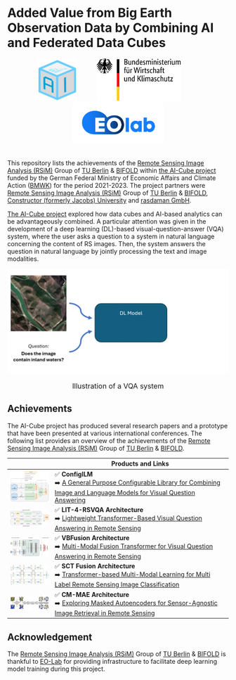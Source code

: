 # Added Value from Big Earth Observation Data by Combining AI and Federated Data Cubes

<div align="center">
<a href="https://ai-cu.be/"><img src="./assets/logo-ai-cube.png" style="font-size: 1rem; height: 6em; width: auto; padding-right: 30px;" /></a>
&ensp;
<a href="https://bmwk.de"><img src="./assets/logo-BMWK.svg" style="font-size: 1rem; height: 6em; width: auto; padding-right: 30px;"/></a>
&ensp;
<a href="https://eo-lab.org/de/"><img src="./assets/logo-eo-lab.png" style="font-size: 1rem; height: 6em; width: auto" alt="EOLab Logo"/> </a>
</div>
&ensp;
<!-- <div align="center" style="padding: 20px 0px;">
<a href="https://constructor.university/"><img src="./assets/logo-constructor-university.png" style="font-size: 1rem; height: 3em; width: auto; padding-right: 30px;" /></a>
&ensp;
<a href="https://www.tu.berlin/"><img src="./assets/logo-tu-berlin.svg" style="font-size: 1rem; height: 3em; width: auto; padding-right: 30px;" alt="TU Berlin Logo"/></a>
&ensp;
<a href="https://bifold.berlin/"><img src="./assets/logo-BIFOLD.png" style="font-size: 1rem; height: 3em; width: auto; padding-right: 30px;" alt="BIFOLD Logo"/></a>
&ensp;
<a href=""><img src="./assets/logo-rasdaman.png" style="font-size: 1rem; height: 4em; width: auto" alt="Rasdaman Logo"/></a>
</div> -->
&ensp;

This repository lists the achievements of the [Remote Sensing Image Analysis (RSiM)](https://rsim.berlin) Group of [TU Berlin](https://tu.berlin) & [BIFOLD](https://bifold.berlin) within [the AI-Cube project](https://ai-cu.be/) funded by the German Federal Ministry of Economic Affairs and Climate Action ([BMWK](https://bmwk.de)) for the period 2021-2023. The project partners were [Remote Sensing Image Analysis (RSiM)](https://rsim.berlin) Group of [TU Berlin](https://tu.berlin) & [BIFOLD](https://bifold.berlin), [Constructor (formerly Jacobs) University](https://constructor.university/) and [rasdaman GmbH](https://www.rasdaman.com/). 

[The AI-Cube project](https://ai-cu.be/) explored how data cubes and AI-based analytics can be advantageously combined. A particular attention was given in the development of a deep learning (DL)-based visual-question-answer (VQA) system, where the user asks a question to a system in natural language concerning the content of RS images. Then, the system answers the question in natural language by jointly processing the text and image modalities.

<p align="center">
  <img src="./assets/VQA-basic.gif" alt="vqa-example" width="600"/>
</p>
<p align="center" style="font-size: 1rem;">Illustration of a VQA system</p>

## Achievements

The AI-Cube project has produced several research papers and a prototype that have been presented at various international conferences. The following list provides an overview of the achievements of the [Remote Sensing Image Analysis (RSiM)](https://rsim.berlin) Group of [TU Berlin](https://tu.berlin) & [BIFOLD](https://bifold.berlin).

||  Products and Links |
|-------|-------------|
| <img src="./assets/configilm.png" width="200px">    | ✅ **ConfigILM** <br> ➡️ [A General Purpose Configurable Library for Combining Image and Language Models for Visual Question Answering](https://github.com/lhackel-tub/ConfigILM)  |
| <img src="./assets/lit4rsvqa.png" width="200px">    | ✅ **LIT-4-RSVQA Architecture** <br> ➡️ [Lightweight Transformer-Based Visual Question Answering in Remote Sensing](https://git.tu-berlin.de/rsim/lit4rsvqa)  |
| <img src="./assets/vbfusion.png" width="200px">     | ✅ **VBFusion Architecture** <br> ➡️ [Multi-Modal Fusion Transformer for Visual Question Answering in Remote Sensing](https://git.tu-berlin.de//multi-modal-fusion-transformer-for-vqa-in-rs) |
| <img src="./assets/sct_fusion.png" width="200px">   | ✅ **SCT Fusion Architecture** <br> ➡️ [ Transformer-based Multi-Modal Learning for Multi Label Remote Sensing Image Classification](https://git.tu-berlin.de/rsim/sct-fusion) |
| <img src="./assets/csmae.png" width="200px">        | ✅ **CM-MAE Architecture** <br> ➡️ [Exploring Masked Autoencoders for Sensor-Agnostic Image Retrieval in Remote Sensing](https://github.com/jakhac/CSMAE) |


## Acknowledgement

The [Remote Sensing Image Analysis (RSiM)](https://rsim.berlin) Group of [TU Berlin](https://tu.berlin) & [BIFOLD](https://bifold.berlin) is thankful to [EO-Lab](https://eo-lab.org/de/) for providing infrastructure to facilitate deep learning model training during this project.
